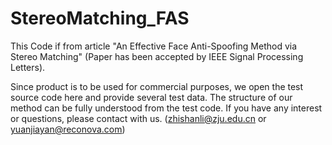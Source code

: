 # StereoMatching_FAS

This Code if from article "An Effective Face Anti-Spoofing Method via Stereo Matching" (Paper has been accepted by IEEE Signal Processing Letters).

Since product is to be used for commercial purposes, we open the test source code here and provide several test data. The structure of our method can be fully understood from the test code. If you have any interest or questions, please contact with us. (zhishanli@zju.edu.cn or yuanjiayan@reconova.com)

